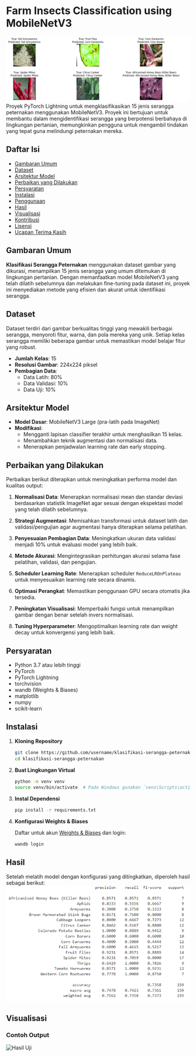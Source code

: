 # Farm Insects Classification using MobileNetV3

![Alt text](Images/Result.png)
Proyek PyTorch Lightning untuk mengklasifikasikan 15 jenis serangga peternakan menggunakan MobileNetV3. Proyek ini bertujuan untuk membantu dalam mengidentifikasi serangga yang berpotensi berbahaya di lingkungan pertanian, memungkinkan pengguna untuk mengambil tindakan yang tepat guna melindungi peternakan mereka.

## Daftar Isi

- [Gambaran Umum](#gambaran-umum)
- [Dataset](#dataset)
- [Arsitektur Model](#arsitektur-model)
- [Perbaikan yang Dilakukan](#perbaikan-yang-dilakukan)
- [Persyaratan](#persyaratan)
- [Instalasi](#instalasi)
- [Penggunaan](#penggunaan)
- [Hasil](#hasil)
- [Visualisasi](#visualisasi)
- [Kontribusi](#kontribusi)
- [Lisensi](#lisensi)
- [Ucapan Terima Kasih](#ucapan-terima-kasih)

## Gambaran Umum

**Klasifikasi Serangga Peternakan** menggunakan dataset gambar yang dikurasi, menampilkan 15 jenis serangga yang umum ditemukan di lingkungan pertanian. Dengan memanfaatkan model MobileNetV3 yang telah dilatih sebelumnya dan melakukan fine-tuning pada dataset ini, proyek ini menyediakan metode yang efisien dan akurat untuk identifikasi serangga.

## Dataset

Dataset terdiri dari gambar berkualitas tinggi yang mewakili berbagai serangga, menyoroti fitur, warna, dan pola mereka yang unik. Setiap kelas serangga memiliki beberapa gambar untuk memastikan model belajar fitur yang robust.

- **Jumlah Kelas**: 15
- **Resolusi Gambar**: 224x224 piksel
- **Pembagian Data**:
  - Data Latih: 80%
  - Data Validasi: 10%
  - Data Uji: 10%

## Arsitektur Model

- **Model Dasar**: MobileNetV3 Large (pra-latih pada ImageNet)
- **Modifikasi**:
  - Mengganti lapisan classifier terakhir untuk menghasilkan 15 kelas.
  - Menambahkan teknik augmentasi dan normalisasi data.
  - Menerapkan penjadwalan learning rate dan early stopping.

## Perbaikan yang Dilakukan

Perbaikan berikut diterapkan untuk meningkatkan performa model dan kualitas output:

1. **Normalisasi Data**: Menerapkan normalisasi mean dan standar deviasi berdasarkan statistik ImageNet agar sesuai dengan ekspektasi model yang telah dilatih sebelumnya.

2. **Strategi Augmentasi**: Memisahkan transformasi untuk dataset latih dan validasi/pengujian agar augmentasi hanya diterapkan selama pelatihan.

3. **Penyesuaian Pembagian Data**: Meningkatkan ukuran data validasi menjadi 10% untuk evaluasi model yang lebih baik.

4. **Metode Akurasi**: Mengintegrasikan perhitungan akurasi selama fase pelatihan, validasi, dan pengujian.

5. **Scheduler Learning Rate**: Menerapkan scheduler `ReduceLROnPlateau` untuk menyesuaikan learning rate secara dinamis.

6. **Optimasi Perangkat**: Memastikan penggunaan GPU secara otomatis jika tersedia.

7. **Peningkatan Visualisasi**: Memperbaiki fungsi untuk menampilkan gambar dengan benar setelah invers normalisasi.

8. **Tuning Hyperparameter**: Mengoptimalkan learning rate dan weight decay untuk konvergensi yang lebih baik.

## Persyaratan

- Python 3.7 atau lebih tinggi
- PyTorch
- PyTorch Lightning
- torchvision
- wandb (Weights & Biases)
- matplotlib
- numpy
- scikit-learn

## Instalasi

1. **Kloning Repository**

   ```bash
   git clone https://github.com/username/klasifikasi-serangga-peternakan.git
   cd klasifikasi-serangga-peternakan
   ```

2. **Buat Lingkungan Virtual**

   ```bash
   python -m venv venv
   source venv/bin/activate  # Pada Windows gunakan `venv\Scripts\activate`
   ```

3. **Instal Dependensi**

   ```bash
   pip install -r requirements.txt
   ```

4. **Konfigurasi Weights & Biases**

   Daftar untuk akun [Weights & Biases](https://wandb.ai/) dan login:

   ```bash
   wandb login
   ```


## Hasil

Setelah melatih model dengan konfigurasi yang ditingkatkan, diperoleh hasil sebagai berikut:
![Alt text](Images/Matrix.png)

## Visualisasi

### Contoh Output

![Hasil Uji](images/test_results.png)
